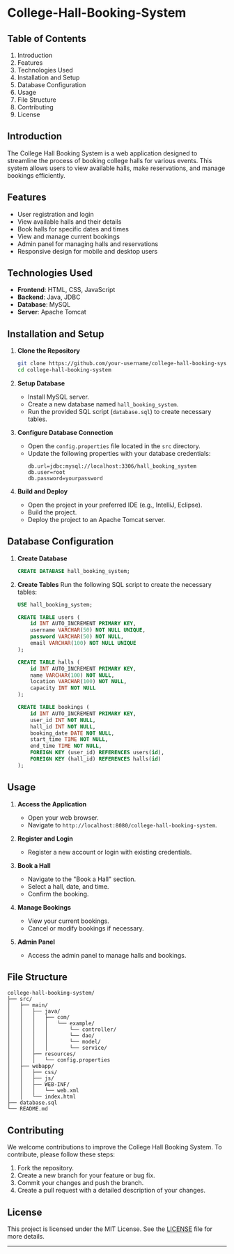 # College-Hall-Booking-System

## Table of Contents
1. Introduction
2. Features
3. Technologies Used
4. Installation and Setup
5. Database Configuration
6. Usage
7. File Structure
8. Contributing
9. License

## Introduction
The College Hall Booking System is a web application designed to streamline the process of booking college halls for various events. This system allows users to view available halls, make reservations, and manage bookings efficiently.

## Features
- User registration and login
- View available halls and their details
- Book halls for specific dates and times
- View and manage current bookings
- Admin panel for managing halls and reservations
- Responsive design for mobile and desktop users

## Technologies Used
- **Frontend**: HTML, CSS, JavaScript
- **Backend**: Java, JDBC
- **Database**: MySQL
- **Server**: Apache Tomcat

## Installation and Setup
1. **Clone the Repository**
   ```bash
   git clone https://github.com/your-username/college-hall-booking-system.git
   cd college-hall-booking-system
   ```

2. **Setup Database**
   - Install MySQL server.
   - Create a new database named `hall_booking_system`.
   - Run the provided SQL script (`database.sql`) to create necessary tables.

3. **Configure Database Connection**
   - Open the `config.properties` file located in the `src` directory.
   - Update the following properties with your database credentials:
     ```properties
     db.url=jdbc:mysql://localhost:3306/hall_booking_system
     db.user=root
     db.password=yourpassword
     ```

4. **Build and Deploy**
   - Open the project in your preferred IDE (e.g., IntelliJ, Eclipse).
   - Build the project.
   - Deploy the project to an Apache Tomcat server.

## Database Configuration
1. **Create Database**
   ```sql
   CREATE DATABASE hall_booking_system;
   ```

2. **Create Tables**
   Run the following SQL script to create the necessary tables:
   ```sql
   USE hall_booking_system;

   CREATE TABLE users (
       id INT AUTO_INCREMENT PRIMARY KEY,
       username VARCHAR(50) NOT NULL UNIQUE,
       password VARCHAR(50) NOT NULL,
       email VARCHAR(100) NOT NULL UNIQUE
   );

   CREATE TABLE halls (
       id INT AUTO_INCREMENT PRIMARY KEY,
       name VARCHAR(100) NOT NULL,
       location VARCHAR(100) NOT NULL,
       capacity INT NOT NULL
   );

   CREATE TABLE bookings (
       id INT AUTO_INCREMENT PRIMARY KEY,
       user_id INT NOT NULL,
       hall_id INT NOT NULL,
       booking_date DATE NOT NULL,
       start_time TIME NOT NULL,
       end_time TIME NOT NULL,
       FOREIGN KEY (user_id) REFERENCES users(id),
       FOREIGN KEY (hall_id) REFERENCES halls(id)
   );
   ```

## Usage
1. **Access the Application**
   - Open your web browser.
   - Navigate to `http://localhost:8080/college-hall-booking-system`.

2. **Register and Login**
   - Register a new account or login with existing credentials.

3. **Book a Hall**
   - Navigate to the "Book a Hall" section.
   - Select a hall, date, and time.
   - Confirm the booking.

4. **Manage Bookings**
   - View your current bookings.
   - Cancel or modify bookings if necessary.

5. **Admin Panel**
   - Access the admin panel to manage halls and bookings.

## File Structure
```
college-hall-booking-system/
├── src/
│   ├── main/
│   │   ├── java/
│   │   │   ├── com/
│   │   │   │   └── example/
│   │   │   │       └── controller/
│   │   │   │       └── dao/
│   │   │   │       └── model/
│   │   │   │       └── service/
│   │   ├── resources/
│   │   │   └── config.properties
│   ├── webapp/
│   │   ├── css/
│   │   ├── js/
│   │   ├── WEB-INF/
│   │   │   └── web.xml
│   │   └── index.html
├── database.sql
└── README.md
```

## Contributing
We welcome contributions to improve the College Hall Booking System. To contribute, please follow these steps:
1. Fork the repository.
2. Create a new branch for your feature or bug fix.
3. Commit your changes and push the branch.
4. Create a pull request with a detailed description of your changes.

## License
This project is licensed under the MIT License. See the [LICENSE](LICENSE) file for more details.

---
